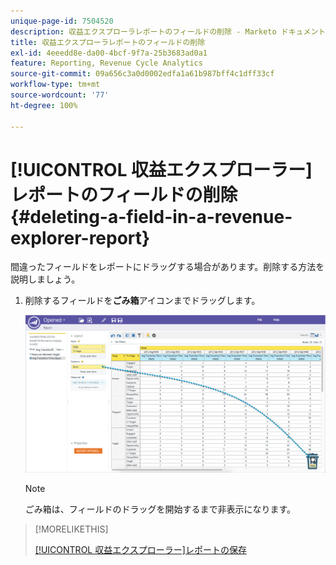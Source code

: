 ```yaml
---
unique-page-id: 7504520
description: 収益エクスプローラレポートのフィールドの削除 - Marketo ドキュメント - 製品ドキュメント
title: 収益エクスプローラレポートのフィールドの削除
exl-id: 4eeedd8e-da00-4bcf-9f7a-25b3683ad0a1
feature: Reporting, Revenue Cycle Analytics
source-git-commit: 09a656c3a0d0002edfa1a61b987bff4c1dff33cf
workflow-type: tm+mt
source-wordcount: '77'
ht-degree: 100%

---
```


# [!UICONTROL 収益エクスプローラー]レポートのフィールドの削除 {#deleting-a-field-in-a-revenue-explorer-report}

間違ったフィールドをレポートにドラッグする場合があります。削除する方法を説明しましょう。

1. 削除するフィールドを&#x200B;**ごみ箱**&#x200B;アイコンまでドラッグします。

   ![](assets/image2015-3-24-16-3a40-3a13.png)

   >[!NOTE]
   >
   >ごみ箱は、フィールドのドラッグを開始するまで非表示になります。

>[!MORELIKETHIS]
>
>[[!UICONTROL 収益エクスプローラー]レポートの保存](/help/marketo/product-docs/reporting/revenue-cycle-analytics/revenue-explorer/saving-a-revenue-explorer-report.md)
